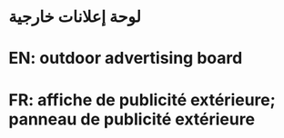 # لوحة إعلانات خارجية

# EN: outdoor advertising board

# FR: affiche de publicité extérieure; panneau de publicité extérieure
